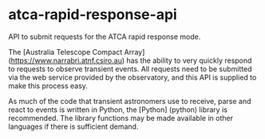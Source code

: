 # atca-rapid-response-api
API to submit requests for the ATCA rapid response mode.

The [Australia Telescope Compact Array] (https://www.narrabri.atnf.csiro.au) has the ability to very quickly
respond to requests to observe transient events. All requests need to be submitted via the web service
provided by the observatory, and this API is supplied to make this process easy.

As much of the code that transient astronomers use to receive, parse and react to events is written in
Python, the [Python] (python) library is recommended. The library functions may be made available in
other languages if there is sufficient demand.

